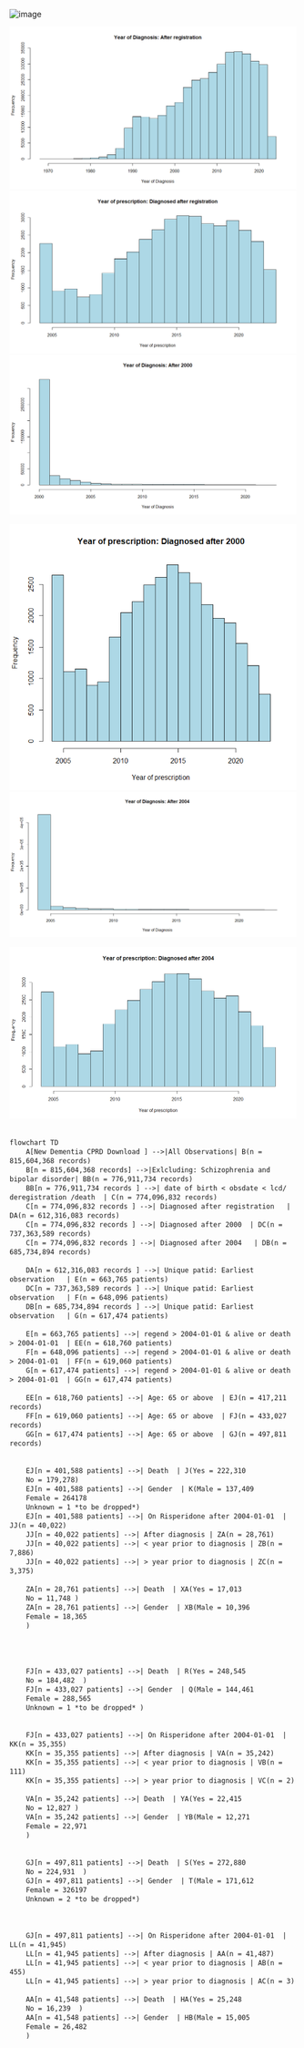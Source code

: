 
![image](https://github.com/Exeter-Diabetes/Dementia/assets/145013232/6542b11d-c5ee-43a4-8f2a-c5b5838a989f)

![image](https://github.com/Exeter-Diabetes/Dementia/blob/main/images/YearOfDiagnosis_AfterReg.png)
![image](https://github.com/Exeter-Diabetes/Dementia/blob/main/images/YearOfPrescription_AfterReg.png)
![image](https://github.com/Exeter-Diabetes/Dementia/blob/main/images/YearOfDiagnosis_After2000.png)

![image](https://github.com/Exeter-Diabetes/Dementia/blob/main/images/YearOfPrescription_After2000.png)
![image](https://github.com/Exeter-Diabetes/Dementia/blob/main/images/YearOfDiagnosis_After2004.png)

![image](https://github.com/Exeter-Diabetes/Dementia/blob/main/images/YearOfPrescription_After2004.png)



```mermaid

flowchart TD
    A[New Dementia CPRD Download ] -->|All Observations| B(n = 815,604,368 records)
    B[n = 815,604,368 records] -->|Exlcluding: Schizophrenia and bipolar disorder| BB(n = 776,911,734 records)
    BB[n = 776,911,734 records ] -->| date of birth < obsdate < lcd/ deregistration /death  | C(n = 774,096,832 records)
    C[n = 774,096,832 records ] -->| Diagnosed after registration   | DA(n = 612,316,083 records)
    C[n = 774,096,832 records ] -->| Diagnosed after 2000  | DC(n = 737,363,589 records)
    C[n = 774,096,832 records ] -->| Diagnosed after 2004   | DB(n = 685,734,894 records)

    DA[n = 612,316,083 records ] -->| Unique patid: Earliest observation   | E(n = 663,765 patients)
    DC[n = 737,363,589 records ] -->| Unique patid: Earliest observation   | F(n = 648,096 patients)
    DB[n = 685,734,894 records ] -->| Unique patid: Earliest observation   | G(n = 617,474 patients)

    E[n = 663,765 patients] -->| regend > 2004-01-01 & alive or death > 2004-01-01  | EE(n = 618,760 patients)
    F[n = 648,096 patients] -->| regend > 2004-01-01 & alive or death > 2004-01-01  | FF(n = 619,060 patients)
    G[n = 617,474 patients] -->| regend > 2004-01-01 & alive or death > 2004-01-01  | GG(n = 617,474 patients)

    EE[n = 618,760 patients] -->| Age: 65 or above  | EJ(n = 417,211 records)
    FF[n = 619,060 patients] -->| Age: 65 or above  | FJ(n = 433,027 records)
    GG[n = 617,474 patients] -->| Age: 65 or above  | GJ(n = 497,811 records)


    EJ[n = 401,588 patients] -->| Death  | J(Yes = 222,310 
    No = 179,278)
    EJ[n = 401,588 patients] -->| Gender  | K(Male = 137,409 
    Female = 264178
    Unknown = 1 *to be dropped*)
    EJ[n = 401,588 patients] -->| On Risperidone after 2004-01-01  | JJ(n = 40,022)
    JJ[n = 40,022 patients] -->| After diagnosis | ZA(n = 28,761)
    JJ[n = 40,022 patients] -->| < year prior to diagnosis | ZB(n = 7,886)
    JJ[n = 40,022 patients] -->| > year prior to diagnosis | ZC(n = 3,375)

    ZA[n = 28,761 patients] -->| Death  | XA(Yes = 17,013  
    No = 11,748 )
    ZA[n = 28,761 patients] -->| Gender  | XB(Male = 10,396 
    Female = 18,365  
    )

    


    FJ[n = 433,027 patients] -->| Death  | R(Yes = 248,545 
    No = 184,482  )
    FJ[n = 433,027 patients] -->| Gender  | Q(Male = 144,461 
    Female = 288,565
    Unknown = 1 *to be dropped* )


    FJ[n = 433,027 patients] -->| On Risperidone after 2004-01-01  | KK(n = 35,355)
    KK[n = 35,355 patients] -->| After diagnosis | VA(n = 35,242)
    KK[n = 35,355 patients] -->| < year prior to diagnosis | VB(n = 111)
    KK[n = 35,355 patients] -->| > year prior to diagnosis | VC(n = 2)

    VA[n = 35,242 patients] -->| Death  | YA(Yes = 22,415  
    No = 12,827 )
    VA[n = 35,242 patients] -->| Gender  | YB(Male = 12,271  
    Female = 22,971   
    )


    GJ[n = 497,811 patients] -->| Death  | S(Yes = 272,880 
    No = 224,931  )
    GJ[n = 497,811 patients] -->| Gender  | T(Male = 171,612 
    Female = 326197
    Unknown = 2 *to be dropped*)



    GJ[n = 497,811 patients] -->| On Risperidone after 2004-01-01  | LL(n = 41,945)
    LL[n = 41,945 patients] -->| After diagnosis | AA(n = 41,487)
    LL[n = 41,945 patients] -->| < year prior to diagnosis | AB(n = 455)
    LL[n = 41,945 patients] -->| > year prior to diagnosis | AC(n = 3)

    AA[n = 41,548 patients] -->| Death  | HA(Yes = 25,248    
    No = 16,239  )
    AA[n = 41,548 patients] -->| Gender  | HB(Male = 15,005  
    Female = 26,482    
    )

```
